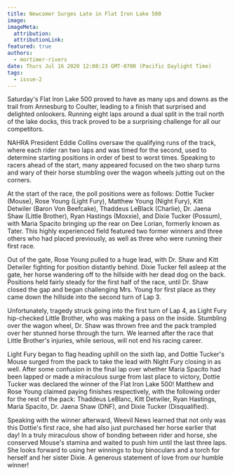 ```yaml
---
title: Newcomer Surges Late in Flat Iron Lake 500
image:
imageMeta:
  attribution:
  attributionLink:
featured: true
authors: 
  - mortimer-rivers
date: Thurs Jul 16 2020 12:08:23 GMT-0700 (Pacific Daylight Time)
tags:
  - issue-2
---
```


Saturday's Flat Iron Lake 500 proved to have as many ups and downs as 
the trail from Annesburg to Coulter, leading to a finish that surprised and 
delighted onlookers. Running eight laps around a dual split in the trail north 
of the lake docks, this track proved to be a surprising challenge for all our 
competitors.

NAHRA President Eddie Collins oversaw the qualifying runs of the track, where each 
rider ran two laps and was timed for the second, used to determine starting positions 
in order of best to worst times. Speaking to racers ahead of the start, many appeared 
focused on the two sharp turns and wary of their horse stumbling over the wagon wheels 
jutting out on the corners.

At the start of the race, the poll positions were as follows: Dottie Tucker (Mouse), 
Rose Young (Light Fury), Matthew Young (Night Fury), Kitt Detwiler (Baron Von Beefcake), 
Thaddeus LeBlack (Charlie), Dr. Jaena Shaw (Little Brother), Ryan Hastings (Moxxie), 
and Dixie Tucker (Possum), with Maria Spacito bringing up the rear on 
Dee Lorian, formerly known as Tater. This highly experienced field featured two former 
winners and three others who had placed previously, as well as three who were running 
their first race.

Out of the gate, Rose Young pulled to a huge lead, with Dr. Shaw and Kitt Detwiler 
fighting for position distantly behind. Dixie Tucker fell asleep at the gate, her horse 
wandering off to the hillside with her dead dog on the back. Positions held fairly steady 
for the first half of the race, until Dr. Shaw closed the gap and began challenging 
Mrs. Young for first place as they came down the hillside into the second turn of Lap 3.

Unfortunately, tragedy struck going into the first turn of Lap 4, as Light Fury 
hip-checked Little Brother, who was making a pass on the inside. Stumbling over the wagon 
wheel, Dr. Shaw was thrown free and the pack trampled over her stunned horse through the 
turn. We learned after the race that Little Brother's injuries, while serious, will not end 
his racing career.

Light Fury began to flag heading uphill on the sixth lap, and Dottie Tucker's Mouse surged 
from the pack to take the lead with Night Fury closing in as well. After some confusion 
in the final lap over whether Maria Spacito had been lapped or made a miraculous surge 
from last place to victory, Dottie Tucker was declared the winner of the Flat Iron Lake 500! 
Matthew and Rose Young claimed paying finishes respectively, with the following order for 
the rest of the pack: Thaddeus LeBlanc, Kitt Detwiler, Ryan Hastings, Maria Spacito, 
Dr. Jaena Shaw (DNF), and Dixie Tucker (Disqualified).

Speaking with the winner afterward, Weevil News learned that not only was this Dottie's 
first race, she had also just purchased her horse earlier that day! In a truly miraculous 
show of bonding between rider and horse, she conserved Mouse's stamina and waited to push 
him until the last three laps. She looks forward to using her winnings to buy binoculars 
and a torch for herself and her sister Dixie. A generous statement of love from our humble 
winner!
